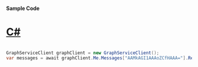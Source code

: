 #### Sample Code
# [C#](#tab/Csharp)

```C#

GraphServiceClient graphClient = new GraphServiceClient();
var messages = await graphClient.Me.Messages["AAMkAGI1AAAoZCfHAAA="].Request().GetAsync();

```